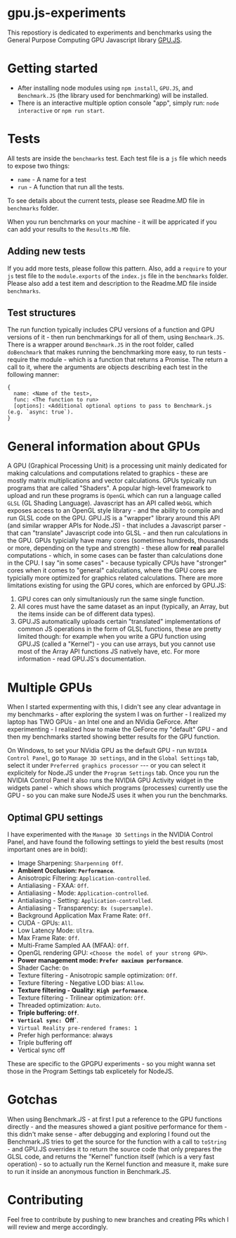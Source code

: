 # gpu.js-experiments

This repostiory is dedicated to experiments and benchmarks using the General Purpose Computing GPU Javascript library [GPU.JS](https://github.com/gpujs/gpu.js).

# Getting started
* After installing node modules using `npm install`, `GPU.JS`, and `Benchmark.JS` (the library used for benchmarking) will be installed.
* There is an interactive multiple option console "app", simply run: `node interactive` or `npm run start`.

# Tests
All tests are inside the `benchmarks` test.
Each test file is a `js` file which needs to expose two things:
* `name` - A name for a test
* `run` - A function that run all the tests.

To see details about the current tests, please see Readme.MD file in `benchmarks` folder.

When you run benchmarks on your machine - it will be appricated if you can add your results to the `Results.MD` file.

## Adding new tests
If you add more tests, please follow this pattern.
Also, add a `require` to your `js` test file to the `module.exports` of the `index.js` file in the `benchmarks` folder.
Please also add a test item and description to the Readme.MD file inside `benchmarks`.

## Test structures
The run function typically includes CPU versions of a function and GPU versions of it - then run benchmarkings for all of them, using `Benchmark.JS`.
There is a wrapper around `Benchmark.JS` in the root folder, called `doBenchmark` that makes running the benchmarking more easy, to run tests - require the module - which is a function that returns a Promise. The return a call to it, where the arguments are objects describing each test in the following manner:
```
{
  name: <Name of the test>,
  func: <The function to run>
  [options]: <Additional optional options to pass to Benchmark.js (e.g. `async: true`).
}
```

# General information about GPUs
A GPU (Graphical Processing Unit) is a processing unit mainly dedicated for making calculations and computations related to graphics - these are mostly matrix multiplications and vector calculations.
GPUs typically run programs that are called "Shaders". A popular high-level framework to upload and run these programs is `OpenGL` which can run a language called `GLSL` (GL Shading Language).
Javascript has an API called `WebGL` which exposes access to an OpenGL style library - and the ability to compile and run GLSL code on the GPU.
GPU.JS is a "wrapper" library around this API (and similar wrapper APIs for Node.JS) - that includes a Javascript parser - that can "translate" Javascript code into GLSL - and then run calculations in the GPU. GPUs typicially have many cores (sometimes hundreds, thousands or more, depending on the type and strength) - 
these allow for **real** parallel computations - which, in some cases can be faster than calculations done in the CPU. I say "in some cases" - because typically CPUs have "stronger" cores when it comes to "general" calculations, where the GPU cores are typicially more optimized for graphics related calculations.
There are more limitations existing for using the GPU cores, which are enforced by GPU.JS:

1. GPU cores can only simultaniously run the same single function.
2. All cores must have the same dataset as an input (typically, an Array, but the items inside can be of different data types).
3. GPU.JS automatically uploads certain "translated" implementations of common JS operations in the form of GLSL functions, these are pretty limited though: 
for example when you write a GPU function using GPU.JS (called a "Kernel") - you can use arrays, but you cannot use most of the Array API functions JS natively have, etc.
For more information - read GPU.JS's documentation.

# Multiple GPUs
When I started expermenting with this, I didn't see any clear advantage in my benchmarks - after exploring the system I was on further - I realized my laptop has TWO GPUs - an Intel one and an NVidia GeForce. After experimenting - I realized how to make the GeForce my "default" GPU - and then my benchmarks started showing better results for the GPU function.

On Windows, to set your NVidia GPU as the default GPU - run `NVIDIA Control Panel`, go to `Manage 3D settings`, and in the `Global Settings`  tab, select it under `Preferred graphics processor` --- or you can select it explicitely for Node.JS under the `Program Settings` tab.
Once you run the NVIDIA Control Panel it also runs the NVIDIA GPU Activity widget in the widgets panel - which shows which programs (processes) currently use the GPU - so you can make sure NodeJS uses it when you run the benchmarks.

## Optimal GPU settings
I have experimented with the `Manage 3D Settings` in the NVIDIA Control Panel, and have found the following settings to yield the best results (most important ones are in bold):

* Image Sharpening: `Sharpenning Off`.
* **Ambient Occlusion: `Performance`**.
* Anisotropic Filtering: `Application-controlled`.
* Antialiasing - FXAA: `Off`.
* Antialiasing - Mode: `Application-controlled`.
* Antialiasing - Setting: `Application-controlled`.
* Antialiasing - Transparency: `8x (supersample)`.
* Background Application Max Frame Rate: `Off`.
* CUDA - GPUs: `All`.
* Low Latency Mode: `Ultra`.
* Max Frame Rate: `Off`.
* Multi-Frame Sampled AA (MFAA): `Off`.
* OpenGL rendering GPU: `<Choose the model of your strong GPU>`.
* **Power management mode: `Prefer maximum performance`**.
* Shader Cache: `On`
* Texture filtering - Anisotropic sample optimization: `Off`.
* Texture filtering - Negative LOD bias: `Allow`.
* **Texture filtering - Quality: `High performance`**.
* Texture filtering - Trilinear optimization: `Off`.
* Threaded optimization: `Auto`.
* **Triple buffering: `Off`**.
* **`Vertical sync: `Off`**.
* `Virtual Reality pre-rendered frames: 1`
* Prefer high performance: always
* Triple buffering off
* Vertical sync off

These are specific to the GPGPU experiments - so you might wanna set those in the Program Settings tab explicetely for NodeJS.

# Gotchas
When using Benchmark.JS - at first I put a reference to the GPU functions directly - and the measures showed a giant positive performance for them - this didn't make sense - after debugging and exploring I found out the Benchmark.JS tries to get the source for the function with a call to `toString` - and GPU.JS overrides it to return the source code that only prepares the GLSL code, and returns the "Kernel" function itself (which is a very fast operation) - so to actually run the Kernel function and measure it, make sure to run it inside an anonymous function in Benchmark.JS.

# Contributing
Feel free to contribute by pushing to new branches and creating PRs which I will review and merge accordingly.



